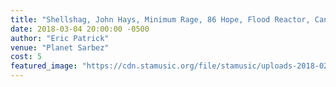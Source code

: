 ```yaml
---
title: "Shellshag, John Hays, Minimum Rage, 86 Hope, Flood Reactor, Canadian Lunch Money (Nobby's)"
date: 2018-03-04 20:00:00 -0500
author: "Eric Patrick"
venue: "Planet Sarbez"
cost: 5
featured_image: "https://cdn.stamusic.org/file/stamusic/uploads-2018-02-27023452_10214051620298815_2668219385196033247_o.jpg"
---
```

